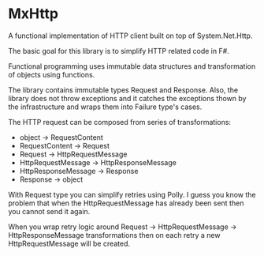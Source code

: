 # MxHttp

A functional implementation of HTTP client built on top of System.Net.Http.

The basic goal for this library is to simplify HTTP related code in F#.

Functional programming uses immutable data structures and transformation of objects using functions.

The library contains immutable types Request and Response. Also, the library does not throw exceptions and it catches the exceptions thown by the infrastructure and wraps them into Failure type's cases.

The HTTP request can be composed from series of transformations:
- object -> RequestContent
- RequestContent -> Request
- Request -> HttpRequestMessage
- HttpRequestMessage -> HttpResponseMessage
- HttpResponseMessage -> Response
- Response -> object

With Request type you can simplify retries using Polly. I guess you know the problem that when the HttpRequestMessage has already been sent then you cannot send it again.

When you wrap retry logic around Request -> HttpRequestMessage -> HttpResponseMessage transformations then on each retry a new HttpRequestMessage will be created.